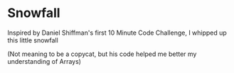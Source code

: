 # Snowfall
Inspired by Daniel Shiffman's first 10 Minute Code Challenge, I whipped up this little snowfall 

(Not meaning to be a copycat, but his code helped me better my understanding of Arrays)
